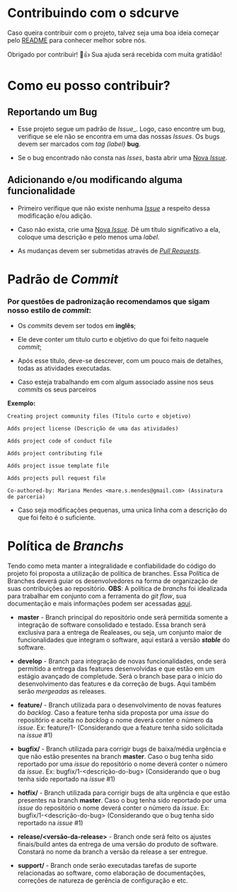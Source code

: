 # Contribuindo com o sdcurve

Caso queira contribuir com o projeto, talvez seja uma boa ideia começar pelo [README](https://github.com/VictorArnaud/sdcurve/blob/master/README.md) para conhecer melhor sobre nós. 

Obrigado por contribuir! :tada::+1: Sua ajuda será recebida com muita gratidão!


# Como eu posso contribuir?

## Reportando um Bug

* Esse projeto segue um padrão de _Issue__. Logo, caso encontre um bug, verifique se ele não se encontra em uma das nossas _Issues_. Os bugs devem ser marcados com _tag (label)_ __bug__.

* Se o bug encontrado não consta nas _Isses_, basta abrir uma [Nova _Issue_](https://github.com/VictorArnaud/sdcurve/issues/new/choose).


## Adicionando e/ou modificando alguma funcionalidade

* Primeiro verifique que não existe nenhuma [_Issue_](https://github.com/VictorArnaud/sdcurve/issues) a respeito dessa modificação e/ou adição.

* Caso não exista, crie uma [Nova _Issue_](https://github.com/VictorArnaud/sdcurve/issues/new/choose). Dê um título significativo a ela, coloque uma descrição e pelo menos uma _label_.

* As mudanças devem ser submetidas através de [_Pull Requests_](https://github.com/VictorArnaud/sdcurve/compare).


# Padrão de _Commit_

### Por questões de padronização recomendamos que sigam nosso estilo de _commit_:

* Os _commits_ devem ser todos em __inglês__;

* Ele deve conter um título curto e objetivo do que foi feito naquele _commit_;

* Após esse título, deve-se descrever, com um pouco mais de detalhes, todas as atividades executadas.

* Caso esteja trabalhando em com algum associado assine nos seus _commits_ os seus parceiros

__Exemplo:__

    Creating project community files (Título curto e objetivo)

    Adds project license (Descrição de uma das atividades)

    Adds project code of conduct file

    Adds project contributing file

    Adds project issue template file

    Adds projects pull request file

    Co-authored-by: Mariana Mendes <mare.s.mendes@gmail.com> (Assinatura de parceria)
    
* Caso seja modificações pequenas, uma unica linha com a descrição do que foi feito é o suficiente.

# Política de _Branchs_

Tendo como meta manter a integralidade e confiabilidade do código do projeto foi proposta a utilização de política de branches.
Essa Política de Branches deverá guiar os desenvolvedores na forma de organização de suas contribuições ao repositório.
__OBS__: A política de _branchs_ foi idealizada para trabalhar em conjunto com a ferramenta do _git flow_, sua documentação e mais informações podem ser acessadas [aqui](https://github.com/nvie/gitflow).

* __master__ - Branch principal do repositório onde será permitida somente a integração de software consolidado e testado. Essa branch será exclusiva para a entrega de Realeases, ou seja, um conjunto maior de funcionalidades que integram o software, aqui estará a versão _**stable**_ do software.

* __develop__ - Branch para integração de novas funcionalidades, onde será permitido a entrega das features desenvolvidas e que estão em um estágio avançado de completude. Será o branch base para o início do desenvolvimento das features e da correção de bugs. Aqui também serão _mergeadas_ as releases.

* __feature/<nome-da-feature>__ - Branch utilizada para o desenvolvimento de novas features do _backlog_. Caso a feature tenha sida proposta por uma _issue_ do repositório e aceita no _backlog_ o nome deverá conter o número da _issue_. 
Ex: feature/1-<nome-da-nova-feature> (Considerando que a feature tenha sido solicitada na _issue_ #1)

* __bugfix/<nome-do-bug>__ - Branch utilizada para corrigir bugs de baixa/média urgência e que não estão presentes na branch __master__. Caso o bug tenha sido reportado por uma _issue_ do repositório o nome deverá conter o número da _issue_. 
 Ex: bugfix/1-<descrição-do-bug> (Considerando que o bug tenha sido reportado na _issue_ #1)

* __hotfix/<nome-do-bug>__ - Branch utilizada para corrigir bugs de alta urgência e que estão presentes na branch __master__. Caso o bug tenha sido reportado por uma _issue_ do repositório o nome deverá conter o número da _issue_. 
 Ex: bugfix/1-<descrição-do-bug> (Considerando que o bug tenha sido reportado na _issue_ #1)

* __release/<versão-da-release>__ - Branch onde será feito os ajustes finais/build antes da entrega de uma versão do produto de software. Constará no nome da branch a versão da release a ser entregue.

* __support/<tema-ou-natureza>__ - Branch onde serão executadas tarefas de suporte relacionadas ao software, como elaboração de documentações, correções de natureza de gerência de configuração e etc.
